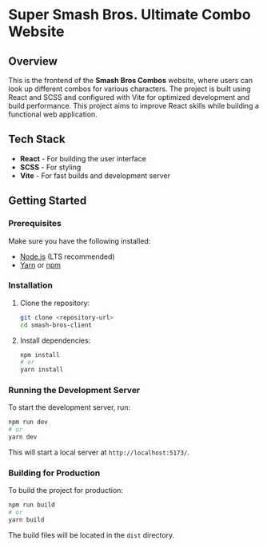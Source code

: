 # Super Smash Bros. Ultimate Combo Website

## Overview

This is the frontend of the **Smash Bros Combos** website, where users can look up different combos for various characters. The project is built using React and SCSS and configured with Vite for optimized development and build performance. This project aims to improve React skills while building a functional web application.

## Tech Stack

- **React** - For building the user interface
- **SCSS** - For styling
- **Vite** - For fast builds and development server

## Getting Started

### Prerequisites

Make sure you have the following installed:

- [Node.js](https://nodejs.org/) (LTS recommended)
- [Yarn](https://yarnpkg.com/) or [npm](https://www.npmjs.com/)

### Installation

1. Clone the repository:
   ```bash
   git clone <repository-url>
   cd smash-bros-client
   ```
2. Install dependencies:
   ```bash
   npm install
   # or
   yarn install
   ```

### Running the Development Server

To start the development server, run:

```bash
npm run dev
# or
yarn dev
```

This will start a local server at `http://localhost:5173/`.

### Building for Production

To build the project for production:

```bash
npm run build
# or
yarn build
```

The build files will be located in the `dist` directory.
